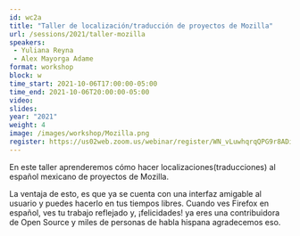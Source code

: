 ```yaml
---
id: wc2a
title: "Taller de localización/traducción de proyectos de Mozilla"
url: /sessions/2021/taller-mozilla
speakers:
 - Yuliana Reyna
 - Alex Mayorga Adame
format: workshop
block: w
time_start: 2021-10-06T17:00:00-05:00
time_end: 2021-10-06T20:00:00-05:00
video:
slides:
year: "2021"
weight: 4
image: /images/workshop/Mozilla.png
register: https://us02web.zoom.us/webinar/register/WN_vLuwhqrqQPG9r8ADivXbOw
---
```


En este taller aprenderemos cómo hacer localizaciones(traducciones) al español mexicano de proyectos de Mozilla. 

La ventaja de esto, es que ya se cuenta con una interfaz amigable al usuario y puedes hacerlo en tus tiempos libres.
Cuando ves Firefox en español, ves tu trabajo reflejado y, ¡felicidades! ya eres una contribuidora de Open Source y miles de personas de habla hispana agradecemos eso.
